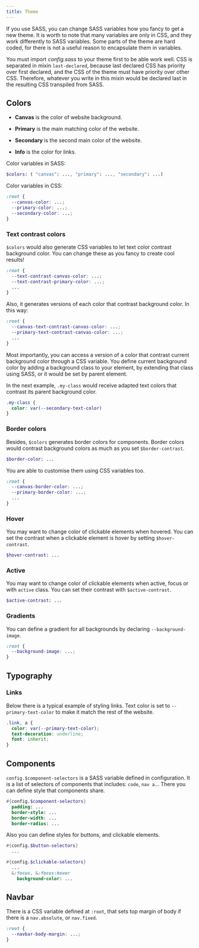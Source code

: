 ```yaml
---
title: Theme
---
```


If you use SASS, you can change SASS variables how you fancy to get a new theme.
It is worth to note that many variables are only in CSS, and they work differently to SASS variables.
Some parts of the theme are hard coded, for there is not a useful reason to encapsulate them in variables.

You must import _config.sass_ to your theme first to be able work well.
CSS is separated in mixin `last-declared`, because last declared CSS has priority over first declared, and the CSS of the theme must have priority over other CSS. Therefore, whatever you write in this mixin would be declared last in the resulting CSS transpiled from SASS.

## Colors

- **Canvas** is the color of website background.

- **Primary** is the main matching color of the website.

- **Secondary** is the second main color of the website.

- **Info** is the color for links.

Color variables in SASS:

```SASS
$colors: ( "canvas": ..., "primary": ..., "secondary": ...)
```

Color variables in CSS:

```CSS
:root {
  --canvas-color: ...;
  --primary-color: ...;
  --secondary-color: ...;
}
```

### Text contrast colors

`$colors` would also generate CSS variables to let text color contrast background color. You can change these as you fancy to create cool results!

```CSS
:root {
  --text-contrast-canvas-color: ...;
  --text-contrast-primary-color: ...;
  ...
}
```

Also, it generates versions of each color that contrast background color. In this way:

```CSS
:root {
  --canvas-text-contrast-canvas-color: ...;
  --primary-text-contrast-canvas-color: ...;
  ...
}
```

Most importantly, you can access a version of a color that contrast current background color through a CSS variable. You define current background color by adding a background class to your element, by extending that class using SASS, or it would be set by parent element.

In the next example, `.my-class` would receive adapted text colors that contrast its parent background color.

```CSS
.my-class {
  color: var(--secondary-text-color)
}
```

### Border colors

Besides, `$colors` generates border colors for components. Border colors would contrast background colors as much as you set `$border-contrast`.

```SASS
$border-color: ...
```

You are able to customise them using CSS variables too.

```CSS
:root {
  --canvas-border-color: ...;
  --primary-border-color: ...;
  ...
}
```

### Hover

You may want to change color of clickable elements when hovered. You can set the contrast when a clickable element is hover by setting `$hover-contrast`.

```SASS
$hover-contrast: ...
```

### Active

You may want to change color of clickable elements when active, focus or with `active` class. You can set their contrast with `$active-contrast`.

```SASS
$active-contrast: ...
```

### Gradients

You can define a gradient for all backgrounds by declaring `--background-image`.

```CSS
:root {
  --background-image: ...;
}
```

## Typography

### Links

Below there is a typical example of styling links. Text color is set to `--primary-text-color` to make it match the rest of the website.

```CSS
.link, a {
  color: var(--primary-text-color);
  text-decoration: underline;
  font: inherit;
}
```

## Components

`config.$component-selectors` is a SASS variable defined in configuration. It is a list of selectors of components that includes: `code`, `nav a`... There you can define style that components share.

```SASS
#{config.$component-selectors}
  padding: ...
  border-style: ...
  border-width: ...
  border-radius: ...
```

Also you can define styles for buttons, and clickable elements.

```SASS
#{config.$button-selectors}
  ...

#{config.$clickable-selectors}
  ...
  &:focus, &:focus:hover
    background-color: ...

```

## Navbar

There is a CSS variable defined at `:root`, that sets top margin of body if there is a `nav.absolute`, or `nav.fixed`.

```CSS
:root {
  --navbar-body-margin: ...;
}
```
